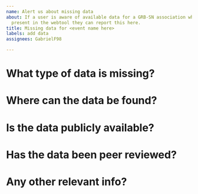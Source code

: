 ```yaml
---
name: Alert us about missing data
about: If a user is aware of available data for a GRB-SN association which is not
  present in the webtool they can report this here.
title: Missing data for <event name here>
labels: add data
assignees: GabrielF98

---
```


# What type of data is missing?

# Where can the data be found?

# Is the data publicly available?

# Has the data been peer reviewed?

# Any other relevant info?
